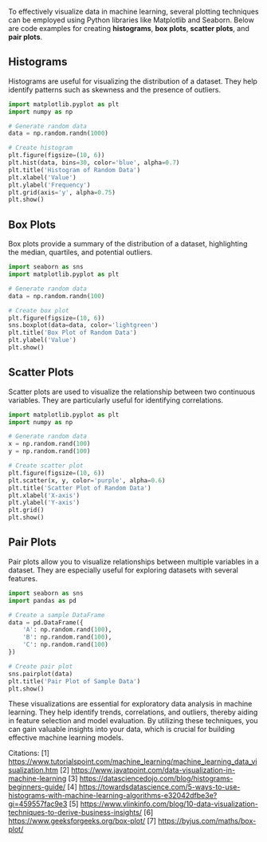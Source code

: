 To effectively visualize data in machine learning, several plotting techniques can be employed using Python libraries like Matplotlib and Seaborn. Below are code examples for creating **histograms**, **box plots**, **scatter plots**, and **pair plots**.

## Histograms

Histograms are useful for visualizing the distribution of a dataset. They help identify patterns such as skewness and the presence of outliers.

```python
import matplotlib.pyplot as plt
import numpy as np

# Generate random data
data = np.random.randn(1000)

# Create histogram
plt.figure(figsize=(10, 6))
plt.hist(data, bins=30, color='blue', alpha=0.7)
plt.title('Histogram of Random Data')
plt.xlabel('Value')
plt.ylabel('Frequency')
plt.grid(axis='y', alpha=0.75)
plt.show()
```

## Box Plots

Box plots provide a summary of the distribution of a dataset, highlighting the median, quartiles, and potential outliers.

```python
import seaborn as sns
import matplotlib.pyplot as plt

# Generate random data
data = np.random.randn(100)

# Create box plot
plt.figure(figsize=(10, 6))
sns.boxplot(data=data, color='lightgreen')
plt.title('Box Plot of Random Data')
plt.ylabel('Value')
plt.show()
```

## Scatter Plots

Scatter plots are used to visualize the relationship between two continuous variables. They are particularly useful for identifying correlations.

```python
import matplotlib.pyplot as plt
import numpy as np

# Generate random data
x = np.random.rand(100)
y = np.random.rand(100)

# Create scatter plot
plt.figure(figsize=(10, 6))
plt.scatter(x, y, color='purple', alpha=0.6)
plt.title('Scatter Plot of Random Data')
plt.xlabel('X-axis')
plt.ylabel('Y-axis')
plt.grid()
plt.show()
```

## Pair Plots

Pair plots allow you to visualize relationships between multiple variables in a dataset. They are especially useful for exploring datasets with several features.

```python
import seaborn as sns
import pandas as pd

# Create a sample DataFrame
data = pd.DataFrame({
    'A': np.random.rand(100),
    'B': np.random.rand(100),
    'C': np.random.rand(100)
})

# Create pair plot
sns.pairplot(data)
plt.title('Pair Plot of Sample Data')
plt.show()
```

These visualizations are essential for exploratory data analysis in machine learning. They help identify trends, correlations, and outliers, thereby aiding in feature selection and model evaluation. By utilizing these techniques, you can gain valuable insights into your data, which is crucial for building effective machine learning models.

Citations:
[1] https://www.tutorialspoint.com/machine_learning/machine_learning_data_visualization.htm
[2] https://www.javatpoint.com/data-visualization-in-machine-learning
[3] https://datasciencedojo.com/blog/histograms-beginners-guide/
[4] https://towardsdatascience.com/5-ways-to-use-histograms-with-machine-learning-algorithms-e32042dfbe3e?gi=459557fac9e3
[5] https://www.vlinkinfo.com/blog/10-data-visualization-techniques-to-derive-business-insights/
[6] https://www.geeksforgeeks.org/box-plot/
[7] https://byjus.com/maths/box-plot/